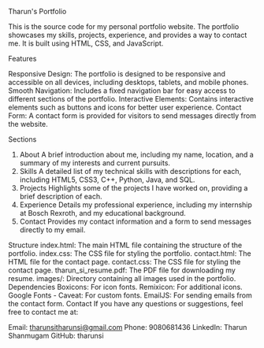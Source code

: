Tharun's Portfolio

This is the source code for my personal portfolio website. The portfolio showcases my skills, projects, experience, and provides a way to contact me. It is built using HTML, CSS, and JavaScript.

Features

Responsive Design: The portfolio is designed to be responsive and accessible on all devices, including desktops, tablets, and mobile phones.
Smooth Navigation: Includes a fixed navigation bar for easy access to different sections of the portfolio.
Interactive Elements: Contains interactive elements such as buttons and icons for better user experience.
Contact Form: A contact form is provided for visitors to send messages directly from the website.

Sections

1. About
A brief introduction about me, including my name, location, and a summary of my interests and current pursuits.
2. Skills
A detailed list of my technical skills with descriptions for each, including HTML5, CSS3, C++, Python, Java, and SQL.
3. Projects
Highlights some of the projects I have worked on, providing a brief description of each.
4. Experience
Details my professional experience, including my internship at Bosch Rexroth, and my educational background.
5. Contact
Provides my contact information and a form to send messages directly to my email.

Structure
index.html: The main HTML file containing the structure of the portfolio.
index.css: The CSS file for styling the portfolio.
contact.html: The HTML file for the contact page.
contact.css: The CSS file for styling the contact page.
tharun_si_resume.pdf: The PDF file for downloading my resume.
images/: Directory containing all images used in the portfolio.
Dependencies
Boxicons: For icon fonts.
Remixicon: For additional icons.
Google Fonts - Caveat: For custom fonts.
EmailJS: For sending emails from the contact form.
Contact
If you have any questions or suggestions, feel free to contact me at:

Email: tharunsitharunsi@gmail.com
Phone: 9080681436
LinkedIn: Tharun Shanmugam
GitHub: tharunsi
